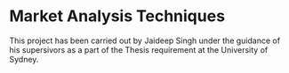 # Market Analysis Techniques

This project has been carried out by Jaideep Singh under the guidance of his supersivors as a part of the Thesis requirement at the University of Sydney.